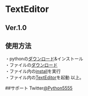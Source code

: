 # TextEditor
## Ver.1.0

## 使用方法
・pythonの[ダウンロード](https://www.python.org/ftp/python/3.7.8/python-3.7.8-amd64-webinstall.exe)&インストール  
・ファイルの[ダウンロード](https://github.com/hamamu2/TextEditor/archive/refs/heads/main.zip)  
・ファイル内の[install](install.bat)を実行  
・ファイル内の[TextEditor](TextEditor.exe)を起動
以上。

##サポート
Twitter[@Python5555](https://twitter.com/Python5555)
